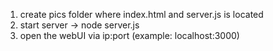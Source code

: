 1. create pics folder where index.html and server.js is located
2. start server
    -> node server.js
3. open the webUI via ip:port (example: localhost:3000)
